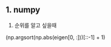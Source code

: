 


## 1. numpy
1) 순위를 알고 싶을때

(np.argsort(np.abs(eigen[0, :]))[::-1] + 1)
<!--stackedit_data:
eyJoaXN0b3J5IjpbLTIxNzI5NTI4N119
-->